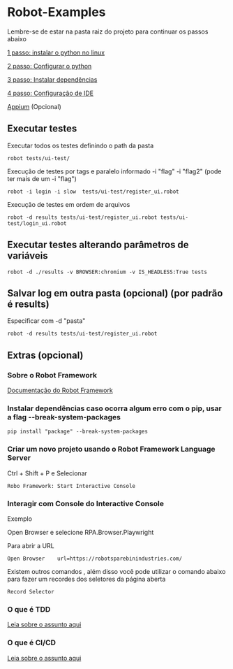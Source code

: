 # Robot-Examples

Lembre-se de estar na pasta raiz do projeto para continuar os passos abaixo

[1 passo: instalar o python no linux](docs/Install-python.md)

[2 passo: Configurar o python](docs/Settings-python.md)

[3 passo: Instalar dependências](docs/Install-dependencies.md)

[4 passo: Configuração de IDE](docs/Settins-ide.md)

[Appium](docs/appium.md) (Opcional)

## Executar testes

Executar todos os testes definindo o path da pasta

```
robot tests/ui-test/
```

Execução de testes por tags e paralelo informado -i "flag" -i "flag2" (pode ter mais de um -i "flag")

```
robot -i login -i slow  tests/ui-test/register_ui.robot
```

Execução de testes em ordem de arquivos

```
robot -d results tests/ui-test/register_ui.robot tests/ui-test/login_ui.robot
```

## Executar testes alterando parâmetros de variáveis

```
robot -d ./results -v BROWSER:chromium -v IS_HEADLESS:True tests
```

## Salvar log em outra pasta (opcional) (por padrão é results)

Especificar com -d "pasta"

```
robot -d results tests/ui-test/register_ui.robot
```

## Extras (opcional)

### Sobre o Robot Framework

[Documentação do Robot Framework](https://docs.robotframework.org/docs)

### Instalar dependências caso ocorra algum erro com o pip, usar a flag --break-system-packages

```
pip install "package" --break-system-packages
```

### Criar um novo projeto usando o Robot Framework Language Server

Ctrl + Shift + P e Selecionar

```
Robo Framework: Start Interactive Console
```

### Interagir com Console do Interactive Console

Exemplo

Open Browser e selecione RPA.Browser.Playwright

Para abrir a URL

```
Open Browser    url=https://robotsparebinindustries.com/
```

Existem outros comandos , além disso você pode utilizar o comando abaixo para fazer um recordes dos seletores da página aberta

```
Record Selector
```

### O que é TDD

[Leia sobre o assunto aqui](docs/tdd.md)

### O que é CI/CD

[Leia sobre o assunto aqui](docs/ci-cd.md)
